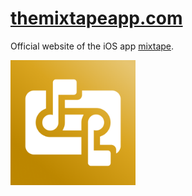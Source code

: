 # [themixtapeapp.com](themixtapeapp.com)

Official website of the iOS app [mixtape](github.com/olinjohnson/mixtape).

<img src="images/icon.png" height="200px"/>
